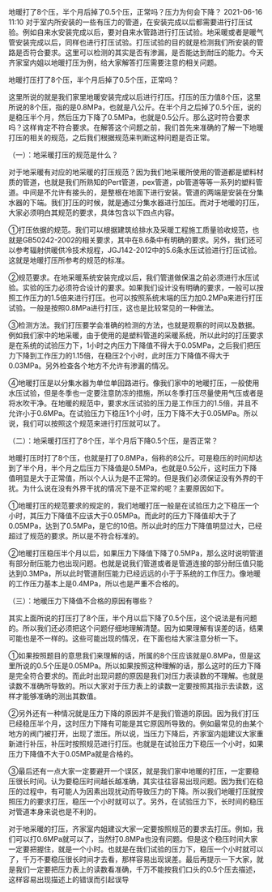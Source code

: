 地暖打了8个压，半个月后掉了0.5个压，正常吗？压力为何会下降？ 
2021-06-16 11:10
对于室内所安装的一些有压力的管道，在安装完成以后都需要进行打压试验。例如自来水安装完成以后，要对自来水管路进行打压试验。地采暖或者是暖气管安装完成以后，同样也进行打压试验。打压试验的目的就是检测我们所安装的管路是否符合要求。这里可以检测的其实是否有渗漏，是否能达到耐压的能力。今天齐家室内姐以地暖打压为例，给大家解答打压需要注意的相关问题。



地暖打压打了8个压，半个月后掉了0.5个压，正常吗？

这里所说的就是我们家里地暖安装完成以后进行打压。打压的压力值8个压，这里所说的8个压，指的是0.8MPa，也就是八公斤。在半个月之后掉了0.5个压，说的是稳压半个月，然后压力下降了0.5MPa，也就是0.5公斤。那么这时符合要求吗？这样肯定不符合要求。在解答这个问题之前，我们首先来准确的了解一下地暖打压的相关的规范，之后我们根据规范来判断这种问题是否正常。



（一）：地采暖打压的规范是什么？

对于地采暖有对应的地采暖的打压规范？因为我们地采暖所使用的管道都是塑料材质的管道，也就是我们所熟知的Pert管道，pex管道，pb管道等等一系列的塑料管道。中间是不允许有接头的，是整根在地面下进行安装。管道的两端是安装在分集水器的下端。我们打压的时候，就是通过分集水器进行加压。而对于地暖的打压，大家必须明白其规范的要求，具体包含以下四点内容。

①打压依据的规范。我们可以根据建筑给排水及采暖工程施工质量验收规范，也就是GB50242-2002的相关要求，其中在8.6条中有明确的要求。另外，我们还可以参考辐射供暖供冷技术规程，JGJ142-2012中的5.6条水压试验进行打压试验。这就是地暖打压所参考的规范的标准。



②规范要求。在地采暖系统安装完成以后，我们管道做保温之前必须进行水压试验。实验的压力必须符合设计的要求。如果我们设计没有明确的要求，一般可以按照工作压力的1.5倍来进行打压。也可以按照系统末端的压力加0.2MPa来进行打压试验。一般是按照0.8MPa进行打压，这也是比较常见的一种做法。

③检测方法。我们打压要学会准确的检测的方法，也就是观察的时间以及数据。例如我们家中的地采暖，由于使用的是塑料管道的采暖系统，所以此时的打压要求是在系统的试验压力下，1小时之内压力下降值不得大于0.05MPa，之后我们把压力下降到工作压力的1.15倍，在稳压2个小时，此时压力下降值不得大于0.03MPa。另外检查各个地方不允许有渗漏的情况。

④地暖打压是以分集水器为单位单回路进行。像我们家中的地暖打压，一般使用水压试验，但是冬季也一定要注意防冻的措施，所以冬季打压尽量使用气压或者是将水吹干净。在地暖的规范中，要求水压试验的压力是工作压力的1.5倍，并且不允许小于0.6MPa。在试验压力下稳压1个小时，压力下降不大于0.05MPa。所以说，我们可以按照这个规范来进行打压就可以了。



（二）：地采暖打压打了8个压，半个月后下降0.5个压，是否正常？

地暖打压时打了8个压，也就是打了0.8MPa，俗称的8公斤。可是稳压的时间却达到了半个月，半个月之后压力下降值是0.5MPa，也就是0.5公斤，这时压力下降值明显是大于正常值，所以个人认为是不正常的。但是我们必须保证没有外界的干扰。为什么说在没有外界干扰的情况下是不正常的呢？主要原因如下。

①地暖打压的规范要求的规定的，我们地暖打压一般是在试验压力之下稳压一个小时，其压力下降值不应该大于0.05MPa。而此时的压力下降值却大于了0.05MPa，达到了0.5MPa，是它的10倍。所以此时的压力下降值明显过大，已经超过了规范的要求。所以是不符合标准的。

②地暖打压稳压半个月以后，如果压力下降值下降了0.5MPa，那么这时说明管道有部分耐压能力也出现问题。也就是说我们管道或者是管道连接的部分耐压值只能达到0.3MPa，所以此时管道耐压能力已经远远的小于于系统的工作压力。像地暖的工作压力基本上是0.4MPa，所以也是严重不合格的。



（三）：地暖压力下降值不合格的原因有哪些？

其实上面所说的打压打了8个压，半个月以后下降了0.5个压，这个说法是有问题的。所以我们还必须把这个问题仔细地理解清楚。因为如果理解有误差的话，结果可能也是不一样的。这些可能出现的情况，在下面也给大家注意分析一下。

①如果按照题目的意思我们来理解的话，所属的8个压应该就是0.8MPa，但是这里所说的0.5个压是0.05MPa。所以如果按照这种理解的话，那么这时的压力下降是完全符合要求的。而此时出现问题的原因是我们对压力表读数的不理解。也就是读数不准确所导致的。所以大家对于压力表上的读数一定要按照其指示去读数，这样才能够准确的测出其数值。

②另外还有一种情况就是压力下降的原因并不是我们管道的原因。因为我们打压已经稳压半个月，这时压力下降有可能是其它原因所导致的。例如最常见的由某个地方的阀门被打开，出现了泄压。所以说，当压力下降后，齐家室内姐建议大家重新进行补压，补压时按照规范进行打压。也就是在试验压力下稳压一个小时，如果压力下降值不大于0.05MPa就是合格的。

③最后还有一点大家一定要避开一个误区，就是我们家中地暖的打压，一定要稳压很长时间。认为要稳压时间越长越准确，其实往往容易出现问题。因为我们在稳压的过程中，有可能人为因素出现扰动而导致压力的下降。所以我们地暖打压就按照压力的要求打压，稳压一个小时就可以了。另外，在试验压力下，长时间的稳压对管道本身来说也是不利的。



对于地采暖的打压，齐家室内姐建议大家一定要按照规范的要求去打压。例如，我们可以打0.6MPa就可以了，当然打0.8MPa也没有问题。但是这个稳压时间大家一定要把握住，就是一个小时。也就是在我们试验的压力下，稳压一个小时就可以了，千万不要稳压很长时间才去看，那样容易出现误差。最后再提示一下大家，就是我们一定要把压力表上的读数看准确，千万不能按我们口头的0.5个压去描述，这样容易出现描述上的错误而引起误导